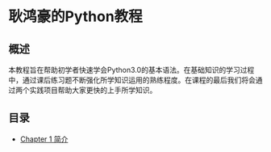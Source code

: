 # 耿鸿豪的Python教程

## 概述

本教程旨在帮助初学者快速学会Python3.0的基本语法。在基础知识的学习过程中，通过课后练习题不断强化所学知识运用的熟练程度。在课程的最后我们将会通过两个实践项目帮助大家更快的上手所学知识。

## 目录
- [Chapter 1 简介](Chapter%201%20简介.md)
